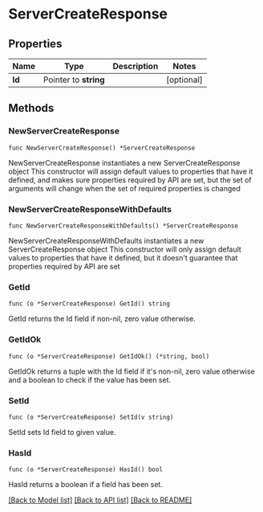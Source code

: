 # ServerCreateResponse

## Properties

Name | Type | Description | Notes
------------ | ------------- | ------------- | -------------
**Id** | Pointer to **string** |  | [optional]

## Methods

### NewServerCreateResponse

`func NewServerCreateResponse() *ServerCreateResponse`

NewServerCreateResponse instantiates a new ServerCreateResponse object
This constructor will assign default values to properties that have it defined,
and makes sure properties required by API are set, but the set of arguments
will change when the set of required properties is changed

### NewServerCreateResponseWithDefaults

`func NewServerCreateResponseWithDefaults() *ServerCreateResponse`

NewServerCreateResponseWithDefaults instantiates a new ServerCreateResponse object
This constructor will only assign default values to properties that have it defined,
but it doesn't guarantee that properties required by API are set

### GetId

`func (o *ServerCreateResponse) GetId() string`

GetId returns the Id field if non-nil, zero value otherwise.

### GetIdOk

`func (o *ServerCreateResponse) GetIdOk() (*string, bool)`

GetIdOk returns a tuple with the Id field if it's non-nil, zero value otherwise
and a boolean to check if the value has been set.

### SetId

`func (o *ServerCreateResponse) SetId(v string)`

SetId sets Id field to given value.

### HasId

`func (o *ServerCreateResponse) HasId() bool`

HasId returns a boolean if a field has been set.


[[Back to Model list]](../README.md#documentation-for-models) [[Back to API list]](../README.md#documentation-for-api-endpoints) [[Back to README]](../README.md)

